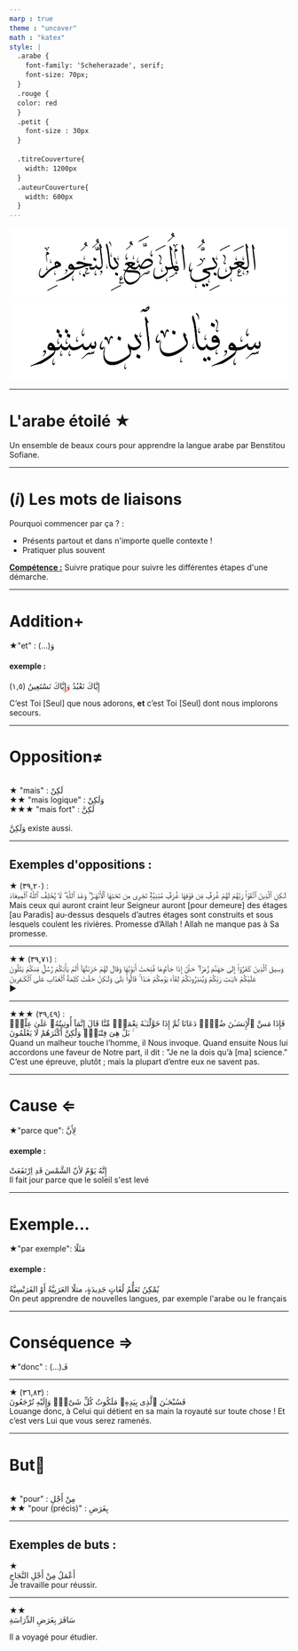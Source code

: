 ```yaml
---
marp : true
theme : "uncover"
math : "katex"
style: |
  .arabe {
    font-family: 'Scheherazade', serif;
    font-size: 70px;
  }
  .rouge {
  color: red
  }
  .petit {
    font-size : 30px
  }

  .titreCouverture{
    width: 1200px
  }
  .auteurCouverture{
    width: 600px
  }
---
```

<!-- backgroundColor : "white" -->
<img class="titreCouverture" src="couverture.png">
<img class="auteurCouverture" src="auteur.png" >


---
# L'arabe étoilé ★
Un ensemble de beaux cours pour apprendre la langue arabe par Benstitou Sofiane.

---
# $(i)$ Les mots de liaisons
Pourquoi commencer par ça ? :
- Présents partout et dans n'importe quelle contexte !
- Pratiquer plus souvent

**<u> Compétence :</u>** Suivre pratique pour suivre les différentes étapes d'une démarche.

---


# Addition+
<section class="arabe" font-size: 70px"> ★"et" : (...)وَ</section>

#### exemple :



<section class="arabe">
(١,٥) إِيَّاكَ نَعْبُدُ <span class="rouge" style="color : red">وَ</span>إِيَّاكَ نَسْتَعِينُ

</section>

C’est Toi [Seul] que nous adorons, **et** c’est Toi [Seul] dont nous implorons secours.

---
# Opposition≠
<br>
<section class="arabe" >★ "mais" : لَكِنْ</section>
<section class="arabe" >★★ "mais logique" : وَلَكِنْ </section>
<section class="arabe" >★★★ "mais fort" : لَكِنَّ </section>
<br><span class="arabe">وَلَكِنَّ</span> existe aussi.</section>

---
## Exemples d'oppositions :
<section class="arabe" >
★ (٣٩,٢٠) : <br>
<span class="rouge">لَـٰكِنِ</span> ٱلَّذِينَ ٱتَّقَوْا۟ رَبَّهُمْ لَهُمْ غُرَفٌۭ مِّن فَوْقِهَا غُرَفٌۭ مَّبْنِيَّةٌۭ تَجْرِى مِن تَحْتِهَا ٱلْأَنْهَـٰرُ ۖ وَعْدَ ٱللَّهِ ۖ لَا يُخْلِفُ ٱللَّهُ ٱلْمِيعَادَ
</section>



<div class="petit">
<span class="rouge">Mais</span> ceux qui auront craint leur Seigneur auront [pour demeure] des étages [au Paradis] au-dessus desquels d’autres étages sont construits et sous lesquels coulent les rivières. Promesse d’Allah ! Allah ne manque pas à Sa promesse.
<div>


---

<section class="arabe" >
★★ (٣٩,٧١) : <br>
 وَسِيقَ ٱلَّذِينَ كَفَرُوٓا۟ إِلَىٰ جَهَنَّمَ زُمَرًا ۖ حَتَّىٰٓ إِذَا جَآءُوهَا فُتِحَتْ أَبْوَٰبُهَا وَقَالَ لَهُمْ خَزَنَتُهَآ أَلَمْ يَأْتِكُمْ رُسُلٌۭ مِّنكُمْ يَتْلُونَ عَلَيْكُمْ ءَايَـٰتِ رَبِّكُمْ وَيُنذِرُونَكُمْ لِقَآءَ يَوْمِكُمْ هَـٰذَا ۚ قَالُوا۟ بَلَىٰ <span class="rouge">وَلَـٰكِنْ</span> حَقَّتْ كَلِمَةُ ٱلْعَذَابِ عَلَى ٱلْكَـٰفِرِينَ
</section>
▶


---
<section class="arabe" >
★★★ (٣٩,٤٩) :<br>
فَإِذَا مَسَّ ٱلْإِنسَـٰنَ ضُرٌّۭ دَعَانَا ثُمَّ إِذَا خَوَّلْنَـٰهُ نِعْمَةًۭ مِّنَّا قَالَ إِنَّمَآ أُوتِيتُهُۥ عَلَىٰ عِلْمٍۭ ۚ بَلْ هِىَ فِتْنَةٌۭ <span class="rouge">وَلَٰكِنَّ</span> أَكْثَرَهُمْ لَا يَعْلَمُونَ

</section>
<section class="petit">
Quand un malheur touche l’homme, il Nous invoque. Quand ensuite Nous lui accordons une faveur de Notre part, il dit : "Je ne la dois qu’à [ma] science." C’est une épreuve, plutôt ; mais la plupart d’entre eux ne savent pas.
</section>

---
# Cause $\Leftarrow$



<section class="arabe" font-size: 70px">★"parce que": لِأَنَّ</section>


#### exemple :
<section class="arabe">
إِنَّهُ يَوْمٌ لأنّ الشَّمْسَ قَدِ اِرْتَفَعَتْ
</section>
Il fait jour parce que le soleil s'est levé 

---
# Exemple...


<section class="arabe" font-size: 70px">★"par exemple": مَثَلًا</section>


#### exemple :
<section class="arabe">
يُمْكِنُ تَعَلُّمُ لُغَاتٍ جَدِيدَةٍ، مثلًا العَرَبِيَّةُ أَوْ الفَرَنْسِيَّةُ
</section>
On peut apprendre de nouvelles langues, par exemple l'arabe ou le français

---
# Conséquence $\Rightarrow$


<section class="arabe" font-size: 70px">★"donc" : (...)فَـ</section>

---
<section class="arabe" >
★ (٣٦,٨٣) : <br>
فَسُبْحَـٰنَ ٱلَّذِى بِيَدِهِۦ مَلَكُوتُ كُلِّ شَىْءٍۢ وَإِلَيْهِ تُرْجَعُونَ
</section>
Louange donc, à Celui qui détient en sa main la royauté sur toute chose ! Et c’est vers Lui que vous serez ramenés.

---
# But🎯
<br>
<!-- l'utiliser dans le cours sur les groupes -->
<!-- <section class="arabe" >★ "pour" : (...)لِـ</section> --> 
<section class="arabe" >★ "pour" : مِنْ أَجْلِ</section>
<section class="arabe" >★★ "pour (précis)" : بِغَرَضِ </section>

---
## Exemples de buts :
<!-- l'utiliser pour les groupes -->
<section class="arabe" >
★ <br>
أَعْمَلُ مِنْ أَجْلِ النَّجَاحِ
</section>


<div class="petit">
Je travaille pour réussir.
<div>


---
<section class="arabe" >
★★  <br>
سَافَرَ بِغَرَضِ الدِّرَاسَةِ
 </section>

Il a voyagé pour étudier.
